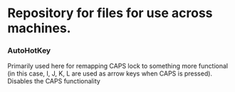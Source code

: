 # Repository for files for use across machines. 

### AutoHotKey
Primarily used here for remapping CAPS lock to something more functional (in this case, I, J, K, L are used as arrow keys when CAPS is pressed). Disables the CAPS functionality
